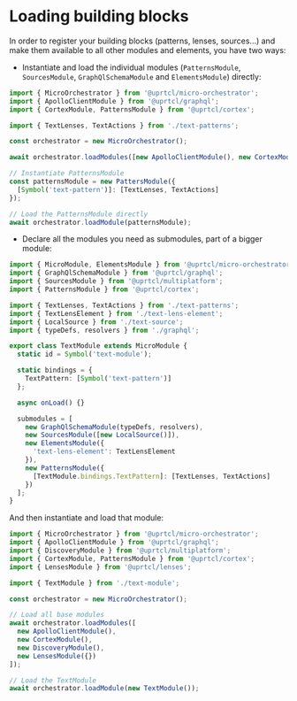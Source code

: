 # Loading building blocks

In order to register your building blocks (patterns, lenses, sources...) and make them available to all other modules and elements, you have two ways:

- Instantiate and load the individual modules (`PatternsModule`, `SourcesModule`, `GraphQlSchemaModule` and `ElementsModule`) directly:

```ts
import { MicroOrchestrator } from '@uprtcl/micro-orchestrator';
import { ApolloClientModule } from '@uprtcl/graphql';
import { CortexModule, PatternsModule } from '@uprtcl/cortex';

import { TextLenses, TextActions } from './text-patterns';

const orchestrator = new MicroOrchestrator();

await orchestrator.loadModules([new ApolloClientModule(), new CortexModule()]);

// Instantiate PatternsModule
const patternsModule = new PattersModule({
  [Symbol('text-pattern')]: [TextLenses, TextActions]
});

// Load the PatternsModule directly
await orchestrator.loadModule(patternsModule);
```

- Declare all the modules you need as submodules, part of a bigger module:

```ts
import { MicroModule, ElementsModule } from '@uprtcl/micro-orchestrator';
import { GraphQlSchemaModule } from '@uprtcl/graphql';
import { SourcesModule } from '@uprtcl/multiplatform';
import { PatternsModule } from '@uprtcl/cortex';

import { TextLenses, TextActions } from './text-patterns';
import { TextLensElement } from './text-lens-element';
import { LocalSource } from './text-source';
import { typeDefs, resolvers } from './graphql';

export class TextModule extends MicroModule {
  static id = Symbol('text-module');

  static bindings = {
    TextPattern: [Symbol('text-pattern')]
  };

  async onLoad() {}

  submodules = [
    new GraphQlSchemaModule(typeDefs, resolvers),
    new SourcesModule([new LocalSource()]),
    new ElementsModule({
      'text-lens-element': TextLensElement
    }),
    new PatternsModule({
      [TextModule.bindings.TextPattern]: [TextLenses, TextActions]
    })
  ];
}
```

And then instantiate and load that module:

```ts
import { MicroOrchestrator } from '@uprtcl/micro-orchestrator';
import { ApolloClientModule } from '@uprtcl/graphql';
import { DiscoveryModule } from '@uprtcl/multiplatform';
import { CortexModule, PatternsModule } from '@uprtcl/cortex';
import { LensesModule } from '@uprtcl/lenses';

import { TextModule } from './text-module';

const orchestrator = new MicroOrchestrator();

// Load all base modules
await orchestrator.loadModules([
  new ApolloClientModule(),
  new CortexModule(),
  new DiscoveryModule(),
  new LensesModule({})
]);

// Load the TextModule
await orchestrator.loadModule(new TextModule());
```
